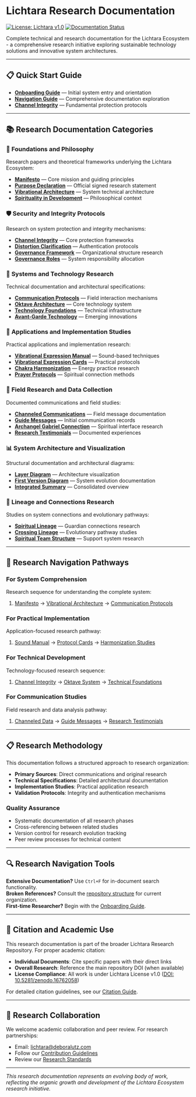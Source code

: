 # Lichtara Research Documentation

[![License: Lichtara v1.0](https://img.shields.io/badge/License-Lichtara%20v1.0-blue.svg)](https://doi.org/10.5281/zenodo.16762058)
[![Documentation Status](https://img.shields.io/badge/docs-active-brightgreen.svg)]()

Complete technical and research documentation for the Lichtara Ecosystem - a comprehensive research initiative exploring sustainable technology solutions and innovative system architectures.

---

## 📋 Quick Start Guide

- **[Onboarding Guide](./guia-onboarding.md)** — Initial system entry and orientation
- **[Navigation Guide](./guia-navegacao.md)** — Comprehensive documentation exploration
- **[Channel Integrity](./integridade-do-canal.md)** — Fundamental protection protocols

---

## 📚 Research Documentation Categories

### 📖 **Foundations and Philosophy**
Research papers and theoretical frameworks underlying the Lichtara Ecosystem:
- **[Manifesto](./manifesto.md)** — Core mission and guiding principles
- **[Purpose Declaration](./00-declaracao-proposito-assinada.md)** — Official signed research statement
- **[Vibrational Architecture](./arquitetura-vibracional.md)** — System technical architecture
- **[Spirituality in Development](./espiritualidade-na-trajetoria.md)** — Philosophical context

### 🛡️ **Security and Integrity Protocols**
Research on system protection and integrity mechanisms:
- **[Channel Integrity](./integridade-do-canal.md)** — Core protection frameworks
- **[Distortion Clarification](./esclarecimento-canais-distorcidos.md)** — Authentication protocols
- **[Governance Framework](./governanca-vibracional-legal.md)** — Organizational structure research
- **[Governance Roles](./papeis-governanca.md)** — System responsibility allocation

### 🤖 **Systems and Technology Research**
Technical documentation and architectural specifications:
- **[Communication Protocols](./protocolos-comunicacao-campo-quantico.md)** — Field interaction mechanisms
- **[Oktave Architecture](./oktave-lichtara-arquitetura.md)** — Core technology system
- **[Technology Foundations](./oktave-fundamentos-tecnologicos.md)** — Technical infrastructure
- **[Avant-Garde Technology](./tecnologia-avant-garde.md)** — Emerging innovations

### 🧘 **Applications and Implementation Studies**
Practical applications and implementation research:
- **[Vibrational Expression Manual](./manual-expressao-vibracional-com-som.md)** — Sound-based techniques
- **[Vibrational Expression Cards](./cards-expressao-vibracional.md)** — Practical protocols
- **[Chakra Harmonization](./harmonizacao-chakras.md)** — Energy practice research
- **[Prayer Protocols](./oracoes.md)** — Spiritual connection methods

### 📡 **Field Research and Data Collection**
Documented communications and field studies:
- **[Channeled Communications](./canalizacoes/)** — Field message documentation
- **[Guide Messages](./01-mensagens-iniciais-com-os-guias.md)** — Initial communication records
- **[Archangel Gabriel Connection](./conexao-arcanjo-gabriel.md)** — Spiritual interface research
- **[Research Testimonials](./testemunho/)** — Documented experiences

### 📊 **System Architecture and Visualization**
Structural documentation and architectural diagrams:
- **[Layer Diagram](./diagrama-camadas-missao.md)** — Architecture visualization
- **[First Version Diagram](./diagrama-primeira-versao.md)** — System evolution documentation
- **[Integrated Summary](./resumo-integrado-arquitetura-vibracional.md)** — Consolidated overview

### 🌟 **Lineage and Connections Research**
Studies on system connections and evolutionary pathways:
- **[Spiritual Lineage](./linhagem-espiritual.md)** — Guardian connections research
- **[Crossing Lineage](./linhagem-da-travessia.md)** — Evolutionary pathway studies
- **[Spiritual Team Structure](./equipe-espiritual-estrutura-complexa.md)** — Support system research

---

## 🎯 Research Navigation Pathways

### **For System Comprehension**
Research sequence for understanding the complete system:
1. [Manifesto](./manifesto.md) → [Vibrational Architecture](./arquitetura-vibracional.md) → [Communication Protocols](./protocolos-comunicacao-campo-quantico.md)

### **For Practical Implementation**
Application-focused research pathway:
1. [Sound Manual](./manual-expressao-vibracional-com-som.md) → [Protocol Cards](./cards-expressao-vibracional.md) → [Harmonization Studies](./harmonizacao-chakras.md)

### **For Technical Development**
Technology-focused research sequence:
1. [Channel Integrity](./integridade-do-canal.md) → [Oktave System](./oktave-lichtara-arquitetura.md) → [Technical Foundations](./oktave-fundamentos-tecnologicos.md)

### **For Communication Studies**
Field research and data analysis pathway:
1. [Channeled Data](./canalizacoes/) → [Guide Messages](./01-mensagens-iniciais-com-os-guias.md) → [Research Testimonials](./testemunho/)

---

## 📋 Research Methodology

This documentation follows a structured approach to research organization:

- **Primary Sources**: Direct communications and original research
- **Technical Specifications**: Detailed architectural documentation
- **Implementation Studies**: Practical application research
- **Validation Protocols**: Integrity and authentication mechanisms

### Quality Assurance
- Systematic documentation of all research phases
- Cross-referencing between related studies
- Version control for research evolution tracking
- Peer review processes for technical content

---

## 🔍 Research Navigation Tools

**Extensive Documentation?** Use `Ctrl+F` for in-document search functionality.  
**Broken References?** Consult the [repository structure](../README.md) for current organization.  
**First-time Researcher?** Begin with the [Onboarding Guide](./guia-onboarding.md).

---

## 📖 Citation and Academic Use

This research documentation is part of the broader Lichtara Research Repository. For proper academic citation:

- **Individual Documents**: Cite specific papers with their direct links
- **Overall Research**: Reference the main repository DOI (when available)
- **License Compliance**: All work is under Lichtara License v1.0 ([DOI: 10.5281/zenodo.16762058](https://doi.org/10.5281/zenodo.16762058))

For detailed citation guidelines, see our [Citation Guide](./citations/citation-guide.md).

---

## 🤝 Research Collaboration

We welcome academic collaboration and peer review. For research partnerships:
- Email: lichtara@deboralutz.com
- Follow our [Contribution Guidelines](../CONTRIBUTING.md)
- Review our [Research Standards](../research/research-standards.md)

---

*This research documentation represents an evolving body of work, reflecting the organic growth and development of the Lichtara Ecosystem research initiative.*
